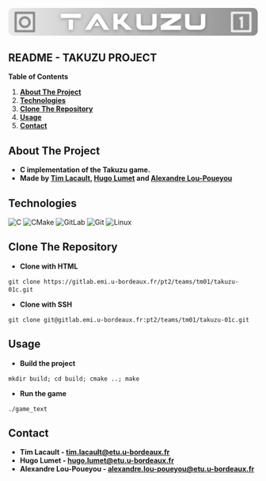 [![](img/banner.png)](https://gitlab.emi.u-bordeaux.fr/pt2/teams/tm01/takuzu-01c)

README - TAKUZU PROJECT
-----------------------

**Table of Contents**
1.  **[About The Project](#about-the-project)**
2.  **[Technologies](#technologies)**
3.  **[Clone The Repository](#clone-the-repository)**
4.  **[Usage](#usage)**
5.  **[Contact](#contact)**

## About The Project
* **C implementation of the Takuzu game.** 
* **Made by [Tim Lacault](https://github.com/TLacault), [Hugo Lumet](https://github.com/Alhmass) and [Alexandre Lou-Poueyou](https://github.com/AlexLoup33)**

## Technologies
![C](https://img.shields.io/badge/c-%2300599C.svg?style=for-the-badge&logo=c&logoColor=white)
![CMake](https://img.shields.io/badge/CMake-%23008FBA.svg?style=for-the-badge&logo=cmake&logoColor=white)
![GitLab](https://img.shields.io/badge/gitlab-%23181717.svg?style=for-the-badge&logo=gitlab&logoColor=white)
![Git](https://img.shields.io/badge/git-%23F05033.svg?style=for-the-badge&logo=git&logoColor=white)
![Linux](https://img.shields.io/badge/Linux-FCC624?style=for-the-badge&logo=linux&logoColor=black)

## Clone The Repository
* **Clone with HTML**

```
git clone https://gitlab.emi.u-bordeaux.fr/pt2/teams/tm01/takuzu-01c.git
```

* **Clone with SSH**

```
git clone git@gitlab.emi.u-bordeaux.fr:pt2/teams/tm01/takuzu-01c.git
```

## Usage
* **Build the project**

```
mkdir build; cd build; cmake ..; make
```

* **Run the game** 

```
./game_text
```

## Contact
* **Tim Lacault - tim.lacault@etu.u-bordeaux.fr**
* **Hugo Lumet - hugo.lumet@etu.u-bordeaux.fr**
* **Alexandre Lou-Poueyou - alexandre.lou-poueyou@etu.u-bordeaux.fr**
